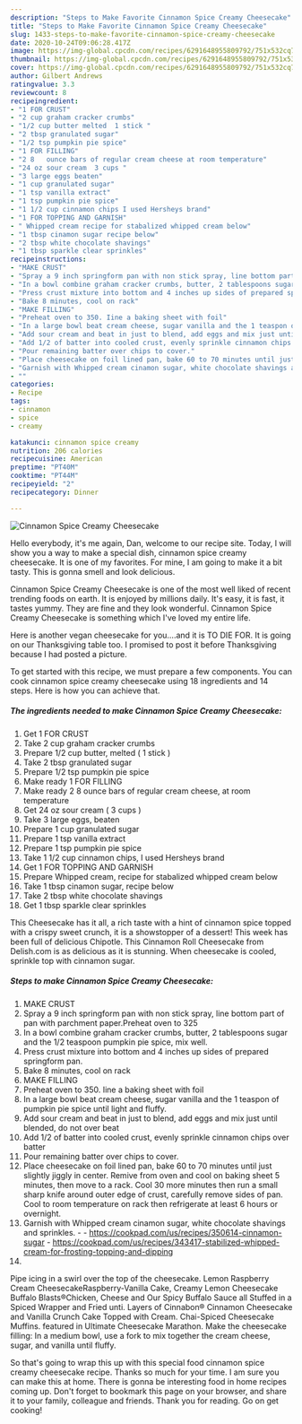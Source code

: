 ```yaml
---
description: "Steps to Make Favorite Cinnamon Spice Creamy Cheesecake"
title: "Steps to Make Favorite Cinnamon Spice Creamy Cheesecake"
slug: 1433-steps-to-make-favorite-cinnamon-spice-creamy-cheesecake
date: 2020-10-24T09:06:28.417Z
image: https://img-global.cpcdn.com/recipes/6291648955809792/751x532cq70/cinnamon-spice-creamy-cheesecake-recipe-main-photo.jpg
thumbnail: https://img-global.cpcdn.com/recipes/6291648955809792/751x532cq70/cinnamon-spice-creamy-cheesecake-recipe-main-photo.jpg
cover: https://img-global.cpcdn.com/recipes/6291648955809792/751x532cq70/cinnamon-spice-creamy-cheesecake-recipe-main-photo.jpg
author: Gilbert Andrews
ratingvalue: 3.3
reviewcount: 8
recipeingredient:
- "1 FOR CRUST"
- "2 cup graham cracker crumbs"
- "1/2 cup butter melted  1 stick "
- "2 tbsp granulated sugar"
- "1/2 tsp pumpkin pie spice"
- "1 FOR FILLING"
- "2 8   ounce bars of regular cream cheese at room temperature"
- "24 oz sour cream  3 cups "
- "3 large eggs beaten"
- "1 cup granulated sugar"
- "1 tsp vanilla extract"
- "1 tsp pumpkin pie spice"
- "1 1/2 cup cinnamon chips I used Hersheys brand"
- "1 FOR TOPPING AND GARNISH"
- " Whipped cream recipe for stabalized whipped cream below"
- "1 tbsp cinamon sugar recipe below"
- "2 tbsp white chocolate shavings"
- "1 tbsp sparkle clear sprinkles"
recipeinstructions:
- "MAKE CRUST"
- "Spray a 9 inch springform pan with non stick spray, line bottom part of pan with parchment paper.Preheat oven to 325"
- "In a bowl combine graham cracker crumbs, butter, 2 tablespoons sugar and the 1/2 teaspoon pumpkin pie spice, mix well."
- "Press crust mixture into bottom and 4 inches up sides of prepared springform pan."
- "Bake 8 minutes, cool on rack"
- "MAKE FILLING"
- "Preheat oven to 350. Iine a baking sheet with foil"
- "In a large bowl beat cream cheese, sugar vanilla and the 1 teaspon of pumpkin pie spice until light and fluffy."
- "Add sour cream and beat in just to blend, add eggs and mix just until blended, do not over beat"
- "Add 1/2 of batter into cooled crust, evenly sprinkle cinnamon chips over batter"
- "Pour remaining batter over chips to cover."
- "Place cheesecake on foil lined pan, bake 60 to 70 minutes until just slightly jiggly in center. Remive from oven and cool on baking sheet 5 minutes, then move to a rack. Cool 30 more minutes then run a small sharp knife around outer edge of crust, carefully remove sides of pan. Cool to room temperature on rack then refrigerate at least 6 hours or overnight."
- "Garnish with Whipped cream cinamon sugar, white chocolate shavings and sprinkles.  https://cookpad.com/us/recipes/350614-cinnamon-sugar https://cookpad.com/us/recipes/343417-stabilized-whipped-cream-for-frosting-topping-and-dipping"
- ""
categories:
- Recipe
tags:
- cinnamon
- spice
- creamy

katakunci: cinnamon spice creamy 
nutrition: 206 calories
recipecuisine: American
preptime: "PT40M"
cooktime: "PT44M"
recipeyield: "2"
recipecategory: Dinner

---
```



![Cinnamon Spice Creamy Cheesecake](https://img-global.cpcdn.com/recipes/6291648955809792/751x532cq70/cinnamon-spice-creamy-cheesecake-recipe-main-photo.jpg)

Hello everybody, it's me again, Dan, welcome to our recipe site. Today, I will show you a way to make a special dish, cinnamon spice creamy cheesecake. It is one of my favorites. For mine, I am going to make it a bit tasty. This is gonna smell and look delicious.

Cinnamon Spice Creamy Cheesecake is one of the most well liked of recent trending foods on earth. It is enjoyed by millions daily. It's easy, it is fast, it tastes yummy. They are fine and they look wonderful. Cinnamon Spice Creamy Cheesecake is something which I've loved my entire life.

Here is another vegan cheesecake for you….and it is TO DIE FOR. It is going on our Thanksgiving table too. I promised to post it before Thanksgiving because I had posted a picture.


To get started with this recipe, we must prepare a few components. You can cook cinnamon spice creamy cheesecake using 18 ingredients and 14 steps. Here is how you can achieve that.

<!--inarticleads1-->

##### The ingredients needed to make Cinnamon Spice Creamy Cheesecake:

1. Get 1 FOR CRUST
1. Take 2 cup graham cracker crumbs
1. Prepare 1/2 cup butter, melted ( 1 stick )
1. Take 2 tbsp granulated sugar
1. Prepare 1/2 tsp pumpkin pie spice
1. Make ready 1 FOR FILLING
1. Make ready 2 8   ounce bars of regular cream cheese, at room temperature
1. Get 24 oz sour cream ( 3 cups )
1. Take 3 large eggs, beaten
1. Prepare 1 cup granulated sugar
1. Prepare 1 tsp vanilla extract
1. Prepare 1 tsp pumpkin pie spice
1. Take 1 1/2 cup cinnamon chips, I used Hersheys brand
1. Get 1 FOR TOPPING AND GARNISH
1. Prepare  Whipped cream, recipe for stabalized whipped cream below
1. Take 1 tbsp cinamon sugar, recipe below
1. Take 2 tbsp white chocolate shavings
1. Get 1 tbsp sparkle clear sprinkles


This Cheesecake has it all, a rich taste with a hint of cinnamon spice topped with a crispy sweet crunch, it is a showstopper of a dessert! This week has been full of delicious Chipotle. This Cinnamon Roll Cheesecake from Delish.com is as delicious as it is stunning. When cheesecake is cooled, sprinkle top with cinnamon sugar. 

<!--inarticleads2-->

##### Steps to make Cinnamon Spice Creamy Cheesecake:

1. MAKE CRUST
1. Spray a 9 inch springform pan with non stick spray, line bottom part of pan with parchment paper.Preheat oven to 325
1. In a bowl combine graham cracker crumbs, butter, 2 tablespoons sugar and the 1/2 teaspoon pumpkin pie spice, mix well.
1. Press crust mixture into bottom and 4 inches up sides of prepared springform pan.
1. Bake 8 minutes, cool on rack
1. MAKE FILLING
1. Preheat oven to 350. Iine a baking sheet with foil
1. In a large bowl beat cream cheese, sugar vanilla and the 1 teaspon of pumpkin pie spice until light and fluffy.
1. Add sour cream and beat in just to blend, add eggs and mix just until blended, do not over beat
1. Add 1/2 of batter into cooled crust, evenly sprinkle cinnamon chips over batter
1. Pour remaining batter over chips to cover.
1. Place cheesecake on foil lined pan, bake 60 to 70 minutes until just slightly jiggly in center. Remive from oven and cool on baking sheet 5 minutes, then move to a rack. Cool 30 more minutes then run a small sharp knife around outer edge of crust, carefully remove sides of pan. Cool to room temperature on rack then refrigerate at least 6 hours or overnight.
1. Garnish with Whipped cream cinamon sugar, white chocolate shavings and sprinkles. -  - https://cookpad.com/us/recipes/350614-cinnamon-sugar - https://cookpad.com/us/recipes/343417-stabilized-whipped-cream-for-frosting-topping-and-dipping
1. 


Pipe icing in a swirl over the top of the cheesecake. Lemon Raspberry Cream CheesecakeRaspberry-Vanilla Cake, Creamy Lemon Cheesecake Buffalo Blasts®Chicken, Cheese and Our Spicy Buffalo Sauce all Stuffed in a Spiced Wrapper and Fried unti. Layers of Cinnabon® Cinnamon Cheesecake and Vanilla Crunch Cake Topped with Cream. Chai-Spiced Cheesecake Muffins. featured in Ultimate Cheesecake Marathon. Make the cheesecake filling: In a medium bowl, use a fork to mix together the cream cheese, sugar, and vanilla until fluffy. 

So that's going to wrap this up with this special food cinnamon spice creamy cheesecake recipe. Thanks so much for your time. I am sure you can make this at home. There is gonna be interesting food in home recipes coming up. Don't forget to bookmark this page on your browser, and share it to your family, colleague and friends. Thank you for reading. Go on get cooking!
